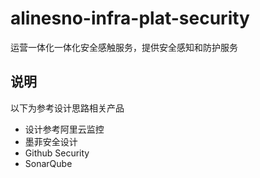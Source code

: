 # alinesno-infra-plat-security
运营一体化一体化安全感触服务，提供安全感知和防护服务

## 说明

以下为参考设计思路相关产品

- 设计参考阿里云监控
- 墨菲安全设计
- Github Security
- SonarQube